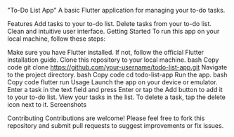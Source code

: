 "To-Do List App"
A basic Flutter application for managing your to-do tasks.

Features
Add tasks to your to-do list.
Delete tasks from your to-do list.
Clean and intuitive user interface.
Getting Started
To run this app on your local machine, follow these steps:

Make sure you have Flutter installed. If not, follow the official Flutter installation guide.
Clone this repository to your local machine.
bash
Copy code
git clone https://github.com/your-username/todo-list-app.git
Navigate to the project directory.
bash
Copy code
cd todo-list-app
Run the app.
bash
Copy code
flutter run
Usage
Launch the app on your device or emulator.
Enter a task in the text field and press Enter or tap the Add button to add it to your to-do list.
View your tasks in the list.
To delete a task, tap the delete icon next to it.
Screenshots


Contributing
Contributions are welcome! Please feel free to fork this repository and submit pull requests to suggest improvements or fix issues.
